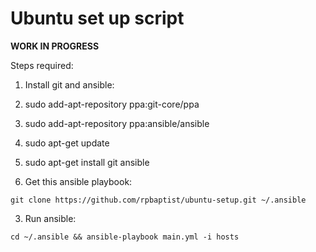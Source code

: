 # Ubuntu set up script

**WORK IN PROGRESS**

Steps required:

1. Install git and ansible:

  1. sudo add-apt-repository ppa:git-core/ppa
  2. sudo add-apt-repository ppa:ansible/ansible
  3. sudo apt-get update
  4. sudo apt-get install git ansible

2. Get this ansible playbook:

  `git clone https://github.com/rpbaptist/ubuntu-setup.git ~/.ansible`

3. Run ansible:

  `cd ~/.ansible && ansible-playbook main.yml -i hosts`

